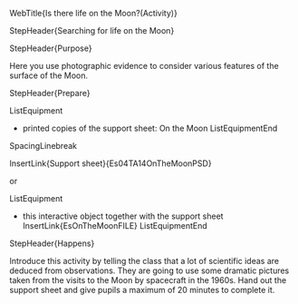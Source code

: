WebTitle{Is there life on the Moon?(Activity)}

StepHeader{Searching for life on the Moon}

StepHeader{Purpose}

Here you use photographic evidence to consider various features of the surface of the Moon.

StepHeader{Prepare}

ListEquipment
- printed copies of the support sheet: On the Moon
ListEquipmentEnd


SpacingLinebreak

InsertLink{Support sheet}{Es04TA14OnTheMoonPSD}

 or

ListEquipment
- this interactive object together with the support sheet InsertLink{EsOnTheMoonFILE}
ListEquipmentEnd

StepHeader{Happens}

Introduce this activity by telling the class that a lot of scientific ideas are deduced from observations. They are going to use some dramatic pictures taken from the visits to the Moon by spacecraft in the 1960s. Hand out the support sheet and give pupils a maximum of 20 minutes to complete it.

